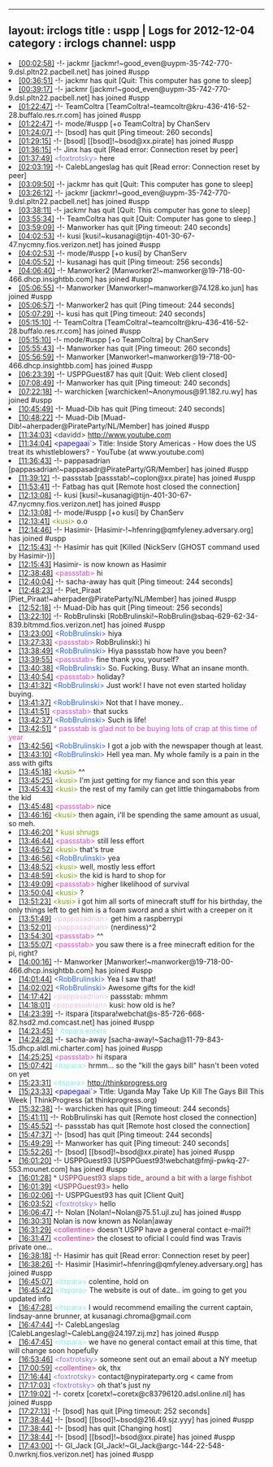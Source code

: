 
---
layout: irclogs
title : uspp | Logs for 2012-12-04
category : irclogs
channel: uspp
---
<li class="logitem"><a href="#00:02:58" name="00:02:58" class="time">[00:02:58]</a> -!- <span class="join">jackmr</span> [jackmr!~good_even@uypm-35-742-770-9.dsl.pltn22.pacbell.net] has joined #uspp </li>
<li class="logitem"><a href="#00:36:51" name="00:36:51" class="time">[00:36:51]</a> -!- <span class="quit">jackmr</span> has quit [Quit: This computer has gone to sleep] </li>
<li class="logitem"><a href="#00:39:17" name="00:39:17" class="time">[00:39:17]</a> -!- <span class="join">jackmr</span> [jackmr!~good_even@uypm-35-742-770-9.dsl.pltn22.pacbell.net] has joined #uspp </li>
<li class="logitem"><a href="#01:22:47" name="01:22:47" class="time">[01:22:47]</a> -!- <span class="join">TeamColtra</span> [TeamColtra!~teamcoltr@kru-436-416-52-28.buffalo.res.rr.com] has joined #uspp </li>
<li class="logitem"><a href="#01:22:47" name="01:22:47" class="time">[01:22:47]</a> -!- mode/<span class="mode">#uspp</span> [+o TeamColtra] by ChanServ </li>
<li class="logitem"><a href="#01:24:07" name="01:24:07" class="time">[01:24:07]</a> -!- <span class="quit">[bsod]</span> has quit [Ping timeout: 260 seconds] </li>
<li class="logitem"><a href="#01:29:15" name="01:29:15" class="time">[01:29:15]</a> -!- <span class="join">[bsod]</span> [[bsod]!~bsod@xx.pirate] has joined #uspp </li>
<li class="logitem"><a href="#01:36:15" name="01:36:15" class="time">[01:36:15]</a> -!- <span class="quit">Jinx</span> has quit [Read error: Connection reset by peer] </li>
<li class="logitem"><a href="#01:37:49" name="01:37:49" class="time">[01:37:49]</a> <span class="person" style="color:#8b6feb">&lt;foxtrotsky&gt;</span> here </li>
<li class="logitem"><a href="#02:03:19" name="02:03:19" class="time">[02:03:19]</a> -!- <span class="quit">CalebLangeslag</span> has quit [Read error: Connection reset by peer] </li>
<li class="logitem"><a href="#03:09:50" name="03:09:50" class="time">[03:09:50]</a> -!- <span class="quit">jackmr</span> has quit [Quit: This computer has gone to sleep] </li>
<li class="logitem"><a href="#03:26:12" name="03:26:12" class="time">[03:26:12]</a> -!- <span class="join">jackmr</span> [jackmr!~good_even@uypm-35-742-770-9.dsl.pltn22.pacbell.net] has joined #uspp </li>
<li class="logitem"><a href="#03:38:11" name="03:38:11" class="time">[03:38:11]</a> -!- <span class="quit">jackmr</span> has quit [Quit: This computer has gone to sleep] </li>
<li class="logitem"><a href="#03:55:34" name="03:55:34" class="time">[03:55:34]</a> -!- <span class="quit">TeamColtra</span> has quit [Quit: Computer has gone to sleep.] </li>
<li class="logitem"><a href="#03:59:09" name="03:59:09" class="time">[03:59:09]</a> -!- <span class="quit">Manworker</span> has quit [Ping timeout: 240 seconds] </li>
<li class="logitem"><a href="#04:02:53" name="04:02:53" class="time">[04:02:53]</a> -!- <span class="join">kusi</span> [kusi!~kusanagi@tijn-401-30-67-47.nycmny.fios.verizon.net] has joined #uspp </li>
<li class="logitem"><a href="#04:02:53" name="04:02:53" class="time">[04:02:53]</a> -!- mode/<span class="mode">#uspp</span> [+o kusi] by ChanServ </li>
<li class="logitem"><a href="#04:05:52" name="04:05:52" class="time">[04:05:52]</a> -!- <span class="quit">kusanagi</span> has quit [Ping timeout: 256 seconds] </li>
<li class="logitem"><a href="#04:06:40" name="04:06:40" class="time">[04:06:40]</a> -!- <span class="join">Manworker2</span> [Manworker2!~manworker@19-718-00-466.dhcp.insightbb.com] has joined #uspp </li>
<li class="logitem"><a href="#05:06:55" name="05:06:55" class="time">[05:06:55]</a> -!- <span class="join">Manworker</span> [Manworker!~manworker@74.128.ko.jun] has joined #uspp </li>
<li class="logitem"><a href="#05:06:57" name="05:06:57" class="time">[05:06:57]</a> -!- <span class="quit">Manworker2</span> has quit [Ping timeout: 244 seconds] </li>
<li class="logitem"><a href="#05:07:29" name="05:07:29" class="time">[05:07:29]</a> -!- <span class="quit">kusi</span> has quit [Ping timeout: 240 seconds] </li>
<li class="logitem"><a href="#05:15:10" name="05:15:10" class="time">[05:15:10]</a> -!- <span class="join">TeamColtra</span> [TeamColtra!~teamcoltr@kru-436-416-52-28.buffalo.res.rr.com] has joined #uspp </li>
<li class="logitem"><a href="#05:15:10" name="05:15:10" class="time">[05:15:10]</a> -!- mode/<span class="mode">#uspp</span> [+o TeamColtra] by ChanServ </li>
<li class="logitem"><a href="#05:55:43" name="05:55:43" class="time">[05:55:43]</a> -!- <span class="quit">Manworker</span> has quit [Ping timeout: 260 seconds] </li>
<li class="logitem"><a href="#05:56:59" name="05:56:59" class="time">[05:56:59]</a> -!- <span class="join">Manworker</span> [Manworker!~manworker@19-718-00-466.dhcp.insightbb.com] has joined #uspp </li>
<li class="logitem"><a href="#06:23:39" name="06:23:39" class="time">[06:23:39]</a> -!- <span class="quit">USPPGuest87</span> has quit [Quit: Web client closed] </li>
<li class="logitem"><a href="#07:08:49" name="07:08:49" class="time">[07:08:49]</a> -!- <span class="quit">Manworker</span> has quit [Ping timeout: 240 seconds] </li>
<li class="logitem"><a href="#07:22:18" name="07:22:18" class="time">[07:22:18]</a> -!- <span class="join">warchicken</span> [warchicken!~Anonymous@91.182.ru.wy] has joined #uspp </li>
<li class="logitem"><a href="#10:45:49" name="10:45:49" class="time">[10:45:49]</a> -!- <span class="quit">Muad-Dib</span> has quit [Ping timeout: 240 seconds] </li>
<li class="logitem"><a href="#10:48:22" name="10:48:22" class="time">[10:48:22]</a> -!- <span class="join">Muad-Dib</span> [Muad-Dib!~aherpader@PirateParty/NL/Member] has joined #uspp </li>
<li class="logitem"><a href="#11:34:03" name="11:34:03" class="time">[11:34:03]</a> <span class="person" style="color:#2d3f2f">&lt;davidd&gt;</span> <a href="http://www.youtube.com/watch?v=Yk2BR1FXvaA&amp;feature=g-u" target="_blank">http://www.youtube.com</a> </li>
<li class="logitem"><a href="#11:34:04" name="11:34:04" class="time">[11:34:04]</a> <span class="person" style="color:#1514ce">&lt;papegaai`&gt;</span> Title: Inside Story Americas - How does the US treat its whistleblowers? - YouTube (at www.youtube.com) </li>
<li class="logitem"><a href="#11:36:43" name="11:36:43" class="time">[11:36:43]</a> -!- <span class="join">pappasadrian</span> [pappasadrian!~pappasadr@PirateParty/GR/Member] has joined #uspp </li>
<li class="logitem"><a href="#11:39:12" name="11:39:12" class="time">[11:39:12]</a> -!- <span class="join">passstab</span> [passstab!~coplon@xx.pirate] has joined #uspp </li>
<li class="logitem"><a href="#11:53:41" name="11:53:41" class="time">[11:53:41]</a> -!- <span class="quit">Fatbag</span> has quit [Remote host closed the connection] </li>
<li class="logitem"><a href="#12:13:08" name="12:13:08" class="time">[12:13:08]</a> -!- <span class="join">kusi</span> [kusi!~kusanagi@tijn-401-30-67-47.nycmny.fios.verizon.net] has joined #uspp </li>
<li class="logitem"><a href="#12:13:08" name="12:13:08" class="time">[12:13:08]</a> -!- mode/<span class="mode">#uspp</span> [+o kusi] by ChanServ </li>
<li class="logitem"><a href="#12:13:41" name="12:13:41" class="time">[12:13:41]</a> <span class="person" style="color:#7aa308">&lt;kusi&gt;</span> o.o </li>
<li class="logitem"><a href="#12:14:46" name="12:14:46" class="time">[12:14:46]</a> -!- <span class="join">Hasimir-</span> [Hasimir-!~hfenring@qmfyleney.adversary.org] has joined #uspp </li>
<li class="logitem"><a href="#12:15:43" name="12:15:43" class="time">[12:15:43]</a> -!- <span class="quit">Hasimir</span> has quit [Killed (NickServ (GHOST command used by Hasimir-))] </li>
<li class="logitem"><a href="#12:15:43" name="12:15:43" class="time">[12:15:43]</a> <span class="nick">Hasimir-</span> is now known as <span class="nick">Hasimir</span> </li>
<li class="logitem"><a href="#12:38:48" name="12:38:48" class="time">[12:38:48]</a> <span class="person" style="color:#dc45d1">&lt;passstab&gt;</span> hi </li>
<li class="logitem"><a href="#12:40:04" name="12:40:04" class="time">[12:40:04]</a> -!- <span class="quit">sacha-away</span> has quit [Ping timeout: 244 seconds] </li>
<li class="logitem"><a href="#12:48:23" name="12:48:23" class="time">[12:48:23]</a> -!- <span class="join">Piet_Piraat</span> [Piet_Piraat!~aherpader@PirateParty/NL/Member] has joined #uspp </li>
<li class="logitem"><a href="#12:52:18" name="12:52:18" class="time">[12:52:18]</a> -!- <span class="quit">Muad-Dib</span> has quit [Ping timeout: 256 seconds] </li>
<li class="logitem"><a href="#13:22:10" name="13:22:10" class="time">[13:22:10]</a> -!- <span class="join">RobBrulinski</span> [RobBrulinski!~RobBrulin@sbaq-629-62-34-839.bltmmd.fios.verizon.net] has joined #uspp </li>
<li class="logitem"><a href="#13:23:00" name="13:23:00" class="time">[13:23:00]</a> <span class="person" style="color:#2661f3">&lt;RobBrulinski&gt;</span> hiya </li>
<li class="logitem"><a href="#13:27:33" name="13:27:33" class="time">[13:27:33]</a> <span class="person" style="color:#dc45d1">&lt;passstab&gt;</span> RobBrulinski:) hi </li>
<li class="logitem"><a href="#13:38:49" name="13:38:49" class="time">[13:38:49]</a> <span class="person" style="color:#2661f3">&lt;RobBrulinski&gt;</span> Hiya passstab how have you been? </li>
<li class="logitem"><a href="#13:39:55" name="13:39:55" class="time">[13:39:55]</a> <span class="person" style="color:#dc45d1">&lt;passstab&gt;</span> fine thank you, yourself? </li>
<li class="logitem"><a href="#13:40:38" name="13:40:38" class="time">[13:40:38]</a> <span class="person" style="color:#2661f3">&lt;RobBrulinski&gt;</span> So. Fucking. Busy. What an insane month.  </li>
<li class="logitem"><a href="#13:40:54" name="13:40:54" class="time">[13:40:54]</a> <span class="person" style="color:#dc45d1">&lt;passstab&gt;</span> holiday? </li>
<li class="logitem"><a href="#13:41:32" name="13:41:32" class="time">[13:41:32]</a> <span class="person" style="color:#2661f3">&lt;RobBrulinski&gt;</span> Just work! I have not even started holiday buying.  </li>
<li class="logitem"><a href="#13:41:37" name="13:41:37" class="time">[13:41:37]</a> <span class="person" style="color:#2661f3">&lt;RobBrulinski&gt;</span> Not that I have money.. </li>
<li class="logitem"><a href="#13:41:51" name="13:41:51" class="time">[13:41:51]</a> <span class="person" style="color:#dc45d1">&lt;passstab&gt;</span> that sucks </li>
<li class="logitem"><a href="#13:42:37" name="13:42:37" class="time">[13:42:37]</a> <span class="person" style="color:#2661f3">&lt;RobBrulinski&gt;</span> Such is life!  </li>
<li class="logitem"><a href="#13:42:51" name="13:42:51" class="time">[13:42:51]</a> <span class="person" style="color:#dc45d1">* passstab is glad not to be buying lots of crap at this time of year</span> </li>
<li class="logitem"><a href="#13:42:56" name="13:42:56" class="time">[13:42:56]</a> <span class="person" style="color:#2661f3">&lt;RobBrulinski&gt;</span> I got a job with the newspaper though at least.  </li>
<li class="logitem"><a href="#13:43:10" name="13:43:10" class="time">[13:43:10]</a> <span class="person" style="color:#2661f3">&lt;RobBrulinski&gt;</span> Hell yea man. My whole family is a pain in the ass with gifts </li>
<li class="logitem"><a href="#13:45:18" name="13:45:18" class="time">[13:45:18]</a> <span class="person" style="color:#7aa308">&lt;kusi&gt;</span> ^^ </li>
<li class="logitem"><a href="#13:45:25" name="13:45:25" class="time">[13:45:25]</a> <span class="person" style="color:#7aa308">&lt;kusi&gt;</span> I'm just getting for my fiance and son this year </li>
<li class="logitem"><a href="#13:45:43" name="13:45:43" class="time">[13:45:43]</a> <span class="person" style="color:#7aa308">&lt;kusi&gt;</span> the rest of my family can get little thingamabobs from the kid </li>
<li class="logitem"><a href="#13:45:48" name="13:45:48" class="time">[13:45:48]</a> <span class="person" style="color:#dc45d1">&lt;passstab&gt;</span> nice </li>
<li class="logitem"><a href="#13:46:16" name="13:46:16" class="time">[13:46:16]</a> <span class="person" style="color:#7aa308">&lt;kusi&gt;</span> then again, i'll be spending the same amount as usual, so meh. </li>
<li class="logitem"><a href="#13:46:20" name="13:46:20" class="time">[13:46:20]</a> <span class="person" style="color:#7aa308">* kusi shrugs</span> </li>
<li class="logitem"><a href="#13:46:44" name="13:46:44" class="time">[13:46:44]</a> <span class="person" style="color:#dc45d1">&lt;passstab&gt;</span> still less effort </li>
<li class="logitem"><a href="#13:46:52" name="13:46:52" class="time">[13:46:52]</a> <span class="person" style="color:#7aa308">&lt;kusi&gt;</span> that's true </li>
<li class="logitem"><a href="#13:46:56" name="13:46:56" class="time">[13:46:56]</a> <span class="person" style="color:#2661f3">&lt;RobBrulinski&gt;</span> yea </li>
<li class="logitem"><a href="#13:48:52" name="13:48:52" class="time">[13:48:52]</a> <span class="person" style="color:#7aa308">&lt;kusi&gt;</span> well, mostly less effort </li>
<li class="logitem"><a href="#13:48:59" name="13:48:59" class="time">[13:48:59]</a> <span class="person" style="color:#7aa308">&lt;kusi&gt;</span> the kid is hard to shop for </li>
<li class="logitem"><a href="#13:49:09" name="13:49:09" class="time">[13:49:09]</a> <span class="person" style="color:#dc45d1">&lt;passstab&gt;</span> higher likelihood of survival </li>
<li class="logitem"><a href="#13:50:04" name="13:50:04" class="time">[13:50:04]</a> <span class="person" style="color:#7aa308">&lt;kusi&gt;</span> ? </li>
<li class="logitem"><a href="#13:51:23" name="13:51:23" class="time">[13:51:23]</a> <span class="person" style="color:#7aa308">&lt;kusi&gt;</span> i got him all sorts of minecraft stuff for his birthday, the only things left to get him is a foam sword and a shirt with a creeper on it </li>
<li class="logitem"><a href="#13:51:49" name="13:51:49" class="time">[13:51:49]</a> <span class="person" style="color:#e9bee5">&lt;pappasadrian&gt;</span> get him a raspberrypi </li>
<li class="logitem"><a href="#13:52:01" name="13:52:01" class="time">[13:52:01]</a> <span class="person" style="color:#e9bee5">&lt;pappasadrian&gt;</span> (nerdiness)^2 </li>
<li class="logitem"><a href="#13:54:30" name="13:54:30" class="time">[13:54:30]</a> <span class="person" style="color:#dc45d1">&lt;passstab&gt;</span> ^^ </li>
<li class="logitem"><a href="#13:55:07" name="13:55:07" class="time">[13:55:07]</a> <span class="person" style="color:#dc45d1">&lt;passstab&gt;</span> you saw there is a free minecraft edition for the pi, right? </li>
<li class="logitem"><a href="#14:00:16" name="14:00:16" class="time">[14:00:16]</a> -!- <span class="join">Manworker</span> [Manworker!~manworker@19-718-00-466.dhcp.insightbb.com] has joined #uspp </li>
<li class="logitem"><a href="#14:01:44" name="14:01:44" class="time">[14:01:44]</a> <span class="person" style="color:#2661f3">&lt;RobBrulinski&gt;</span> Yea I saw that! </li>
<li class="logitem"><a href="#14:02:02" name="14:02:02" class="time">[14:02:02]</a> <span class="person" style="color:#2661f3">&lt;RobBrulinski&gt;</span> Awesome gifts for the kid! </li>
<li class="logitem"><a href="#14:17:42" name="14:17:42" class="time">[14:17:42]</a> <span class="person" style="color:#e9bee5">&lt;pappasadrian&gt;</span> passstab: mhmm </li>
<li class="logitem"><a href="#14:18:01" name="14:18:01" class="time">[14:18:01]</a> <span class="person" style="color:#e9bee5">&lt;pappasadrian&gt;</span> kusi: how old is he? </li>
<li class="logitem"><a href="#14:23:39" name="14:23:39" class="time">[14:23:39]</a> -!- <span class="join">itspara</span> [itspara!webchat@s-85-726-668-82.hsd2.md.comcast.net] has joined #uspp </li>
<li class="logitem"><a href="#14:23:45" name="14:23:45" class="time">[14:23:45]</a> <span class="person" style="color:#7deee6">* itspara enters</span> </li>
<li class="logitem"><a href="#14:24:28" name="14:24:28" class="time">[14:24:28]</a> -!- <span class="join">sacha-away</span> [sacha-away!~Sacha@11-79-843-15.dhcp.aldl.mi.charter.com] has joined #uspp </li>
<li class="logitem"><a href="#14:25:25" name="14:25:25" class="time">[14:25:25]</a> <span class="person" style="color:#dc45d1">&lt;passstab&gt;</span> hi itspara  </li>
<li class="logitem"><a href="#15:07:42" name="15:07:42" class="time">[15:07:42]</a> <span class="person" style="color:#7deee6">&lt;itspara&gt;</span> hrmm... so the "kill the gays bill" hasn't been voted on yet </li>
<li class="logitem"><a href="#15:23:31" name="15:23:31" class="time">[15:23:31]</a> <span class="person" style="color:#7deee6">&lt;itspara&gt;</span>  <a href="http://thinkprogress.org/lgbt/2012/12/04/1281251/uganda-may-take-up-kill-the-gays-bill-this-week/" target="_blank">http://thinkprogress.org</a> </li>
<li class="logitem"><a href="#15:23:33" name="15:23:33" class="time">[15:23:33]</a> <span class="person" style="color:#1514ce">&lt;papegaai`&gt;</span> Title: Uganda May Take Up Kill The Gays Bill This Week | ThinkProgress (at thinkprogress.org) </li>
<li class="logitem"><a href="#15:32:38" name="15:32:38" class="time">[15:32:38]</a> -!- <span class="quit">warchicken</span> has quit [Ping timeout: 244 seconds] </li>
<li class="logitem"><a href="#15:41:11" name="15:41:11" class="time">[15:41:11]</a> -!- <span class="quit">RobBrulinski</span> has quit [Remote host closed the connection] </li>
<li class="logitem"><a href="#15:45:52" name="15:45:52" class="time">[15:45:52]</a> -!- <span class="quit">passstab</span> has quit [Remote host closed the connection] </li>
<li class="logitem"><a href="#15:47:37" name="15:47:37" class="time">[15:47:37]</a> -!- <span class="quit">[bsod]</span> has quit [Ping timeout: 244 seconds] </li>
<li class="logitem"><a href="#15:49:29" name="15:49:29" class="time">[15:49:29]</a> -!- <span class="quit">Manworker</span> has quit [Ping timeout: 240 seconds] </li>
<li class="logitem"><a href="#15:52:26" name="15:52:26" class="time">[15:52:26]</a> -!- <span class="join">[bsod]</span> [[bsod]!~bsod@xx.pirate] has joined #uspp </li>
<li class="logitem"><a href="#16:01:20" name="16:01:20" class="time">[16:01:20]</a> -!- <span class="join">USPPGuest93</span> [USPPGuest93!webchat@fmji-pwkq-27-553.mounet.com] has joined #uspp </li>
<li class="logitem"><a href="#16:01:28" name="16:01:28" class="time">[16:01:28]</a> <span class="person" style="color:#802f4b">* USPPGuest93 slaps tide_ around a bit with a large fishbot</span> </li>
<li class="logitem"><a href="#16:01:39" name="16:01:39" class="time">[16:01:39]</a> <span class="person" style="color:#802f4b">&lt;USPPGuest93&gt;</span> hello </li>
<li class="logitem"><a href="#16:02:06" name="16:02:06" class="time">[16:02:06]</a> -!- <span class="quit">USPPGuest93</span> has quit [Client Quit] </li>
<li class="logitem"><a href="#16:03:52" name="16:03:52" class="time">[16:03:52]</a> <span class="person" style="color:#8b6feb">&lt;foxtrotsky&gt;</span> hello </li>
<li class="logitem"><a href="#16:06:47" name="16:06:47" class="time">[16:06:47]</a> -!- <span class="join">Nolan</span> [Nolan!~Nolan@75.51.ujl.zu] has joined #uspp </li>
<li class="logitem"><a href="#16:30:31" name="16:30:31" class="time">[16:30:31]</a> <span class="nick">Nolan</span> is now known as <span class="nick">Nolan|away</span> </li>
<li class="logitem"><a href="#16:31:29" name="16:31:29" class="time">[16:31:29]</a> <span class="person" style="color:#d12598">&lt;collentine&gt;</span> doesn't USPP have a general contact e-mail?! </li>
<li class="logitem"><a href="#16:31:47" name="16:31:47" class="time">[16:31:47]</a> <span class="person" style="color:#d12598">&lt;collentine&gt;</span> the closest to oficial I could find was Travis private one... </li>
<li class="logitem"><a href="#16:38:18" name="16:38:18" class="time">[16:38:18]</a> -!- <span class="quit">Hasimir</span> has quit [Read error: Connection reset by peer] </li>
<li class="logitem"><a href="#16:38:26" name="16:38:26" class="time">[16:38:26]</a> -!- <span class="join">Hasimir</span> [Hasimir!~hfenring@qmfyleney.adversary.org] has joined #uspp </li>
<li class="logitem"><a href="#16:45:07" name="16:45:07" class="time">[16:45:07]</a> <span class="person" style="color:#7deee6">&lt;itspara&gt;</span> colentine, hold on </li>
<li class="logitem"><a href="#16:45:42" name="16:45:42" class="time">[16:45:42]</a> <span class="person" style="color:#7deee6">&lt;itspara&gt;</span> The website is out of date.. im going to get you updated info </li>
<li class="logitem"><a href="#16:47:28" name="16:47:28" class="time">[16:47:28]</a> <span class="person" style="color:#7deee6">&lt;itspara&gt;</span> I would recommend emailing the current captain, lindsay-anne brunner, at kusanagi.chroma@gmail.com </li>
<li class="logitem"><a href="#16:47:44" name="16:47:44" class="time">[16:47:44]</a> -!- <span class="join">CalebLangeslag</span> [CalebLangeslag!~CalebLang@24.197.zij.mz] has joined #uspp </li>
<li class="logitem"><a href="#16:47:45" name="16:47:45" class="time">[16:47:45]</a> <span class="person" style="color:#7deee6">&lt;itspara&gt;</span> we have no general contact email at this time, that will change soon hopefully </li>
<li class="logitem"><a href="#16:53:46" name="16:53:46" class="time">[16:53:46]</a> <span class="person" style="color:#8b6feb">&lt;foxtrotsky&gt;</span> someone sent out an email about a NY meetup </li>
<li class="logitem"><a href="#17:00:59" name="17:00:59" class="time">[17:00:59]</a> <span class="person" style="color:#d12598">&lt;collentine&gt;</span> ok, thx </li>
<li class="logitem"><a href="#17:16:44" name="17:16:44" class="time">[17:16:44]</a> <span class="person" style="color:#8b6feb">&lt;foxtrotsky&gt;</span> contact@nypirateparty.org &lt; came from </li>
<li class="logitem"><a href="#17:17:03" name="17:17:03" class="time">[17:17:03]</a> <span class="person" style="color:#8b6feb">&lt;foxtrotsky&gt;</span> oh that's just ny </li>
<li class="logitem"><a href="#17:19:02" name="17:19:02" class="time">[17:19:02]</a> -!- <span class="join">coretx</span> [coretx!~coretx@c83796120.adsl.online.nl] has joined #uspp </li>
<li class="logitem"><a href="#17:27:13" name="17:27:13" class="time">[17:27:13]</a> -!- <span class="quit">[bsod]</span> has quit [Ping timeout: 252 seconds] </li>
<li class="logitem"><a href="#17:38:44" name="17:38:44" class="time">[17:38:44]</a> -!- <span class="join">[bsod]</span> [[bsod]!~bsod@216.49.sjz.yyy] has joined #uspp </li>
<li class="logitem"><a href="#17:38:44" name="17:38:44" class="time">[17:38:44]</a> -!- <span class="quit">[bsod]</span> has quit [Changing host] </li>
<li class="logitem"><a href="#17:38:44" name="17:38:44" class="time">[17:38:44]</a> -!- <span class="join">[bsod]</span> [[bsod]!~bsod@xx.pirate] has joined #uspp </li>
<li class="logitem"><a href="#17:43:00" name="17:43:00" class="time">[17:43:00]</a> -!- <span class="join">GI_Jack</span> [GI_Jack!~GI_Jack@argc-144-22-548-0.nwrknj.fios.verizon.net] has joined #uspp </li>


